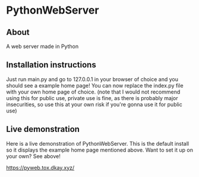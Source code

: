 # PythonWebServer
## About

A web server made in Python

## Installation instructions

Just run main.py and go to 127.0.0.1 in your browser of choice and you should see a example home page! You can now replace the index.py file with your own home page of choice. (note that I would not recommend using this for public use, private use is fine, as there is probably major insecurities, so use this at your own risk if you're gonna use it for public use)

## Live demonstration

Here is a live demonstration of PythonWebServer. This is the default install so it displays the example home page mentioned above. Want to set it up on your own? See above!

https://pyweb.tox.dkay.xyz/
